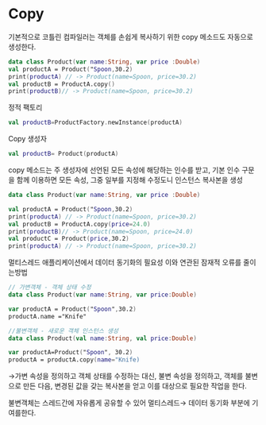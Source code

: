 # Copy

기본적으로 코틀린 컴파일러는 객체를 손쉽게 복사하기 위한 copy 메소드도 자동으로 생성한다.

```kotlin
data class Product(var name:String, var price :Double)
val productA = Product("Spoon,30.2)
print(productA) // -> Product(name=Spoon, price=30.2)
val productB = ProductA.copy()
print(productB)// -> Product(name=Spoon, price=30.2)
```

정적 팩토리

```kotlin
val productB=ProductFactory.newInstance(productA)
```

Copy 생성자

```kotlin
val productB= Product(productA)
```

copy 메소드는 주 생성자에 선언된 모든 속성에 해당하는 인수를 받고, 기본 인수 구문을 함께 이용하면 모든 속성, 그중 일부를 지정해 수정도니 인스턴스 복사본을 생성

```kotlin
data class Product(var name:String, var price :Double)

val productA = Product("Spoon,30.2)
print(productA) // -> Product(name=Spoon, price=30.2)
val productB = ProductA.copy(price=24.0)
print(productB)// -> Product(name=Spoon, price=24.0)
val productC = Product(price,30.2)
print(productA) // -> Product(name=Spoon, price=30.2)
```

멀티스레드 애플리케이션에서 데이터 동기화의 필요성 이와 연관된 잠재적 오류를 줄이는방법

```kotlin
// 가변객체 - 객체 상태 수정
data class Product(var name:String, var price:Double)

var productA = Product("Spoon",30.2)
productA.name ="Knife"

//불변객체 - 새로운 객체 인스턴스 생성
data class Product(val name:String, val price:Double)

var productA=Product("Spoon", 30.2)
productA = productA.copy(name="Knife)
```

→가변 속성을 정의하고 객체 상태를 수정하는 대신, 불변 속성을 정의하고, 객체를 불변으로 만든 다음, 변경된 값을 갖는 복사본을 얻고 이를 대상으로 필요한 작업을 한다.

불변객체는 스레드간에 자유롭게 공유할 수 있어 멀티스레드→ 데이터 동기화 부분에 기여를한다.